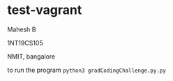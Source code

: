 # test-vagrant
Mahesh B

1NT19CS105

NMIT, bangalore


to run the program `python3 gradCodingChallenge.py.py`
